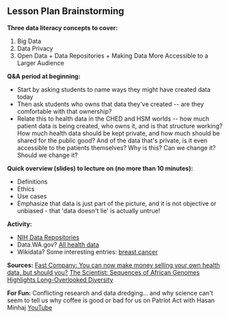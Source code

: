 ## Lesson Plan Brainstorming

**Three data literacy concepts to cover:**
1. Big Data
2. Data Privacy 
3. Open Data + Data Repositories + Making Data More Accessible to a Larger Audience

**Q&A period at beginning:**
- Start by asking students to name ways they might have created data today
- Then ask students who owns that data they've created -- are they comfortable with that ownership?
- Relate this to health data in the CHED and HSM worlds -- how much patient data is being created, who owns it, and is that structure working? How much health data should be kept private, and how much should be shared for the public good? And of the data that's private, is it even accessible to the patients themselves? Why is this? Can we change it? Should we change it?

**Quick overview (slides) to lecture on (no more than 10 minutes):**
- Definitions
- Ethics
- Use cases
- Emphasize that data is just part of the picture, and it is not objective or unbiased - that 'data doesn't lie' is actually untrue!

**Activity:**
- [NIH Data Repositories](https://www.nlm.nih.gov/NIHbmic/nih_data_sharing_repositories.html)
- Data.WA.gov? [All health data](https://data.wa.gov/browse?category=Health)
- Wikidata? Some interesting entries: [breast cancer](https://www.wikidata.org/wiki/Q128581)

**Sources:**
[Fast Company: You can now make money selling your own health data, but should you?](https://www.fastcompany.com/90409942/would-you-sell-your-own-health-data-theres-a-market-for-it-but-ethical-concerns-remain) 
[The Scientist: Sequences of African Genomes Highlights Long-Overlooked Diversity](https://www.the-scientist.com/news-opinion/sequences-of-african-genomes-highlights-long-overlooked-diversity-66598)

**For Fun:**
Conflicting research and data dredging... and why science can't seem to tell us why coffee is good or bad for us on Patriot Act with Hasan Minhaj [YouTube](https://www.youtube.com/watch?v=6HsC3wsTxms)
